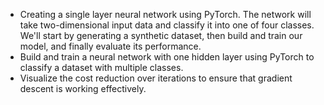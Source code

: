 - Creating a single layer neural network using PyTorch. The network will take two-dimensional input data and classify it into one of four classes. We'll start by generating a synthetic dataset, then build and train our model, and finally evaluate its performance.
- Build and train a neural network with one hidden layer using PyTorch to classify a dataset with multiple classes. 
- Visualize the cost reduction over iterations to ensure that gradient descent is working effectively.
